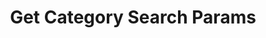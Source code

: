 ---
title: Get Category Search Params
excerpt: Displays search parameters for a category.
api:
  file: market.json
  operationId: Category.Params
hidden: false
---